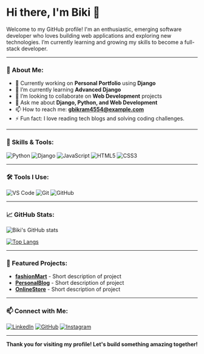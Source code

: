 # Hi there, I'm Biki 👋

Welcome to my GitHub profile! I'm an enthusiastic, emerging software developer who loves building web applications and exploring new technologies. I’m currently learning and growing my skills to become a full-stack developer.

---

### 🚀 About Me:

- 🔭 Currently working on **Personal Portfolio** using **Django**
- 🌱 I’m currently learning **Advanced Django**
- 👯 I’m looking to collaborate on **Web Development** projects
- 💬 Ask me about **Django, Python, and Web Development**
- 📫 How to reach me: **gbikram4554@example.com**
- ⚡ Fun fact: I love reading tech blogs and solving coding challenges.

---

### 💼 Skills & Tools:

![Python](https://img.shields.io/badge/Python-3776AB?style=for-the-badge&logo=python&logoColor=white)
![Django](https://img.shields.io/badge/Django-092E20?style=for-the-badge&logo=django&logoColor=white)
![JavaScript](https://img.shields.io/badge/JavaScript-323330?style=for-the-badge&logo=javascript&logoColor=F7DF1E)
![HTML5](https://img.shields.io/badge/HTML5-E34F26?style=for-the-badge&logo=html5&logoColor=white)
![CSS3](https://img.shields.io/badge/CSS3-1572B6?style=for-the-badge&logo=css3&logoColor=white)

---

### 🛠️ Tools I Use:

![VS Code](https://img.shields.io/badge/VS_Code-007ACC?style=for-the-badge&logo=visual-studio-code&logoColor=white)
![Git](https://img.shields.io/badge/Git-F05032?style=for-the-badge&logo=git&logoColor=white)
![GitHub](https://img.shields.io/badge/GitHub-181717?style=for-the-badge&logo=github&logoColor=white)

---

### 📈 GitHub Stats:

![Biki's GitHub stats](https://github-readme-stats.vercel.app/api?username=iambiki-git&show_icons=true&theme=radical)

[![Top Langs](https://github-readme-stats.vercel.app/api/top-langs/?username=iambiki-git&layout=compact&theme=radical)](https://github.com/anuraghazra/github-readme-stats)

---

### 🌟 Featured Projects:

- **[fashionMart](https://github.com/iambiki-git/eCommerce-System)** - Short description of project
- **[PersonalBlog](https://github.com/iambiki-git/blog)** - Short description of project
- **[OnlineStore](https://github.com/iambiki-git/project)** - Short description of project

---

### 📫 Connect with Me:

[![LinkedIn](https://img.shields.io/badge/LinkedIn-0077B5?style=for-the-badge&logo=linkedin&logoColor=white)](https://www.linkedin.com/in/bikram-gurung-1749b9319/)
[![GitHub](https://img.shields.io/badge/GitHub-181717?style=for-the-badge&logo=github&logoColor=white)](https://github.com/iambiki-git)
[![Instagram](https://img.shields.io/badge/Instagram-E4405F?style=for-the-badge&logo=instagram&logoColor=white)](https://www.instagram.com/iambikigrg/)

---

**Thank you for visiting my profile! Let's build something amazing together!**

